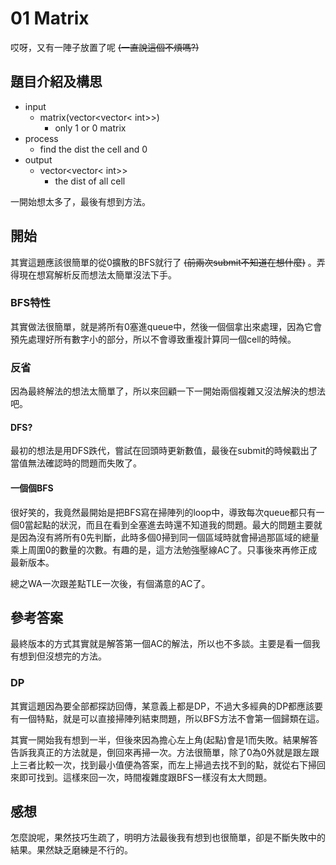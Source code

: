 # 01 Matrix
哎呀，又有一陣子放置了呢 ~~(一直說這個不煩嗎?)~~
## 題目介紹及構思
- input
  - matrix(vector<vector< int>>)
    - only 1 or 0 matrix
- process
  - find the dist the cell and 0
- output
  - vector<vector< int>>
    - the dist of all cell

一開始想太多了，最後有想到方法。
  
## 開始
其實這題應該很簡單的從0擴散的BFS就行了 ~~(前兩次submit不知道在想什麼)~~ 。弄得現在想寫解析反而想法太簡單沒法下手。

### BFS特性
其實做法很簡單，就是將所有0塞進queue中，然後一個個拿出來處理，因為它會預先處理好所有數字小的部分，所以不會導致重複計算同一個cell的時候。

### 反省
因為最終解法的想法太簡單了，所以來回顧一下一開始兩個複雜又沒法解決的想法吧。

#### DFS?
最初的想法是用DFS跌代，嘗試在回頭時更新數值，最後在submit的時候戳出了當值無法確認時的問題而失敗了。

#### 一個個BFS
很好笑的，我竟然最開始是把BFS寫在掃陣列的loop中，導致每次queue都只有一個0當起點的狀況，而且在看到全塞進去時還不知道我的問題。最大的問題主要就是因為沒有將所有0先判斷，此時多個0掃到同一個區域時就會掃過那區域的總量乘上周圍0的數量的次數。有趣的是，這方法勉強壓線AC了。只事後來再修正成最新版本。

總之WA一次跟差點TLE一次後，有個滿意的AC了。

## 參考答案
最終版本的方式其實就是解答第一個AC的解法，所以也不多談。主要是看一個我有想到但沒想完的方法。

### DP
其實這題因為要全部都探訪回傳，某意義上都是DP，不過大多經典的DP都應該要有一個特點，就是可以直接掃陣列結束問題，所以BFS方法不會第一個歸類在這。

其實一開始我有想到一半，但後來因為擔心左上角(起點)會是1而失敗。結果解答告訴我真正的方法就是，倒回來再掃一次。方法很簡單，除了0為0外就是跟左跟上三者比較一次，找到最小值便為答案，而左上掃過去找不到的點，就從右下掃回來即可找到。這樣來回一次，時間複雜度跟BFS一樣沒有太大問題。

## 感想
怎麼說呢，果然技巧生疏了，明明方法最後我有想到也很簡單，卻是不斷失敗中的結果。果然缺乏磨練是不行的。